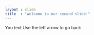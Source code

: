 ```yaml
---
layout : slide
title  : "welcome to our second slide!"
---
```

You text
Use the left arrow to go back
